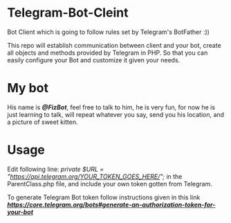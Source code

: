 # Telegram-Bot-Cleint

Bot Client which is going to follow rules set by Telegram's BotFather :))

This repo will establish communication between client and your bot, create all objects and methods provided by Telegram in PHP. 
So that you can easily configure your Bot and customize it given your needs.

# My bot

His name is ***@FizBot***, feel free to talk to him,  he is very fun, for now he is just learning to talk, will repeat whatever you say, send you his location, and a picture of sweet kitten.


# Usage

Edit following line:  *private $URL = "https://api.telegram.org/YOUR_TOKEN_GOES_HERE/";* in the ParentClass.php file, and include your own token gotten from Telegram.

To generate Telegram Bot token follow instructions  given in this link ***https://core.telegram.org/bots#generate-an-authorization-token-for-your-bot***
